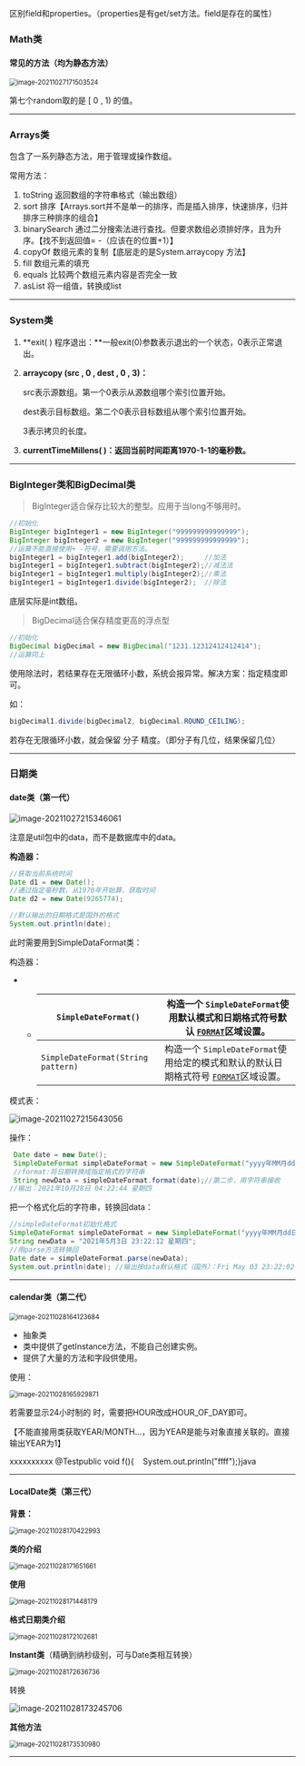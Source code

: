 区别field和properties。（properties是有get/set方法。field是存在的属性）



### Math类

#### 常见的方法（均为静态方法）

<img src="C:\Users\10275\AppData\Roaming\Typora\typora-user-images\image-20211027171503524.png" alt="image-20211027171503524" style="zoom:80%;" />

第七个random取的是 [ 0 , 1) 的值。



----

### Arrays类

包含了一系列静态方法，用于管理或操作数组。

常用方法：

1. toString 返回数组的字符串格式（输出数组）
2. sort 排序【Arrays.sort并不是单一的排序，而是插入排序，快速排序，归并排序三种排序的组合】
3. binarySearch 通过二分搜索法进行查找。但要求数组必须排好序，且为升序。【找不到返回值= -（应该在的位置+1）】
4. copyOf 数组元素的复制【底层走的是System.arraycopy 方法】
5. fill 数组元素的填充
6. equals 比较两个数组元素内容是否完全一致
7. asList 将一组值，转换成list



---

### System类



1. **exit( ) 程序退出：**一般exit(0)参数表示退出的一个状态，0表示正常退出。

2. **arraycopy (src , 0 , dest , 0 , 3)：**

   src表示源数组。第一个0表示从源数组哪个索引位置开始。

   dest表示目标数组。第二个0表示目标数组从哪个索引位置开始。

   3表示拷贝的长度。

3. **currentTimeMillens( )：返回当前时间距离1970-1-1的毫秒数。**



---

### BigInteger类和BigDecimal类

> BigInteger适合保存比较大的整型。应用于当long不够用时。

```java
//初始化
BigInteger bigInteger1 = new BigInteger("999999999999999");
BigInteger bigInteger2 = new BigInteger("999999999999999");
//运算不能直接使用+ -符号，需要调用方法。
bigInteger1 = bigInteger1.add(bigInteger2);     //加法
bigInteger1 = bigInteger1.subtract(bigInteger2);//减法法
bigInteger1 = bigInteger1.multiply(bigInteger2);//乘法
bigInteger1 = bigInteger1.divide(bigInteger2);  //除法
```

底层实际是int数组。



> BigDecimal适合保存精度更高的浮点型

 ```java
 //初始化
 BigDecimal bigDecimal = new BigDecimal("1231.12312412412414");
 //运算同上
 ```

使用除法时，若结果存在无限循环小数，系统会报异常。解决方案：指定精度即可。

如：

```java
bigDecimal1.divide(bigDecimal2, bigDecimal.ROUND_CEILING);
```

若存在无限循环小数，就会保留 分子 精度。（即分子有几位，结果保留几位）



---

### 日期类

#### date类（第一代）

![image-20211027215346061](C:\Users\10275\AppData\Roaming\Typora\typora-user-images\image-20211027215346061.png)

注意是util包中的data，而不是数据库中的data。

**构造器：** 

 ```java
 //获取当前系统时间
 Date d1 = new Date();
 //通过指定毫秒数，从1970年开始算，获取时间
 Date d2 = new Date(9265774);
 ```

```java
//默认输出的日期格式是国外的格式
System.out.println(date);
```

此时需要用到SimpleDataFormat类：

构造器：

- - | `SimpleDateFormat()`               | 构造一个 `SimpleDateFormat`使用默认模式和日期格式符号默认 [`FORMAT`](../util/Locale.Category.html#FORMAT)区域设置。 |
    | ---------------------------------- | ------------------------------------------------------------ |
    | `SimpleDateFormat(String pattern)` | 构造一个 `SimpleDateFormat`使用给定的模式和默认的默认日期格式符号 [`FORMAT`](../util/Locale.Category.html#FORMAT)区域设置。 |

模式表：

![image-20211027215643056](C:\Users\10275\AppData\Roaming\Typora\typora-user-images\image-20211027215643056.png)

操作：

```java
 Date date = new Date();
 SimpleDateFormat simpleDateFormat = new SimpleDateFormat("yyyy年MM月dd日 hh:mm:ss E");//第一步自定义格式
 //format:将日期转换成指定格式的字符串
 String newData = simpleDateFormat.format(date);//第二步，用字符串接收
//输出：2021年10月28日 04:22:44 星期四
```

把一个格式化后的字符串，转换回data：

```java
//simpleDateFormat初始化格式
SimpleDateFormat simpleDateFormat = new SimpleDateFormat("yyyy年MM月dd日 hh:mm:ss E");
String newData = "2021年5月3日 23:22:12 星期四";
//用parse方法转换回
Date date = simpleDateFormat.parse(newData);
System.out.println(date); //输出按data默认格式（国外）：Fri May 03 23:22:02 CST 20
```



---

#### calendar类（第二代）



<img src="C:\Users\10275\AppData\Roaming\Typora\typora-user-images\image-20211028164123684.png" alt="image-20211028164123684" style="zoom: 80%;" />

- 抽象类
- 类中提供了getInstance方法，不能自己创建实例。
- 提供了大量的方法和字段供使用。

使用：

<img src="C:\Users\10275\AppData\Roaming\Typora\typora-user-images\image-20211028165929871.png" alt="image-20211028165929871" style="zoom:80%;" />

若需要显示24小时制的 时，需要把HOUR改成HOUR_OF_DAY即可。

【不能直接用类获取YEAR/MONTH...，因为YEAR是能与对象直接关联的。直接输出YEAR为1】

xxxxxxxxxx @Testpublic void f(){    System.out.println("ffff");}java

---

#### LocalDate类（第三代）

**背景：**

<img src="C:\Users\10275\AppData\Roaming\Typora\typora-user-images\image-20211028170422993.png" alt="image-20211028170422993" style="zoom:80%;" />

 

**类的介绍**

<img src="C:\Users\10275\AppData\Roaming\Typora\typora-user-images\image-20211028171651661.png" alt="image-20211028171651661" style="zoom:80%;" />

**使用**

<img src="C:\Users\10275\AppData\Roaming\Typora\typora-user-images\image-20211028171448179.png" alt="image-20211028171448179" style="zoom:80%;" />

 **格式日期类介绍**

<img src="C:\Users\10275\AppData\Roaming\Typora\typora-user-images\image-20211028172102681.png" alt="image-20211028172102681" style="zoom:80%;" />



**Instant类**（精确到纳秒级别，可与Date类相互转换）

<img src="C:\Users\10275\AppData\Roaming\Typora\typora-user-images\image-20211028172636736.png" alt="image-20211028172636736" style="zoom:80%;" />

转换

![image-20211028173245706](C:\Users\10275\AppData\Roaming\Typora\typora-user-images\image-20211028173245706.png)



**其他方法**

<img src="C:\Users\10275\AppData\Roaming\Typora\typora-user-images\image-20211028173530980.png" alt="image-20211028173530980" style="zoom:80%;" />





---

